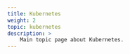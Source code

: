 ```yaml
---
title: Kubernetes
weight: 2
topic: kubernetes
description: >
    Main topic page about Kubernetes.
---
```


<!-- Basic intro on Kubernetes...

A great place to get started is with [KubeAcademy](https://kube.academy)... -->


